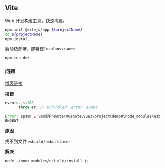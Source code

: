 ## Vite

Web 开发构建工具，快速构建。

```bash
npm init @vitejs/app ${projectName}
cd ${projectName}
npm install
```

启动热部署，部署在`localhost:3000`

```bash
npm run dev
```



### 问题

<a href="https://blog.csdn.net/qq_41499782/article/details/116118683">博客链接</a>

**报错**

```javascript
events.js:288
      throw er; // Unhandled 'error' event

Error: spawn E:\前端学习note\Vuenote\Vue3\project\demo0\node_modules\esbuild\esbuild.exe 
ENOENT
```

**原因**

找不到文件 `esbuild/esbuild.exe` 

**解决**

```bash
node ./node_modules/esbuild/install.js
```



